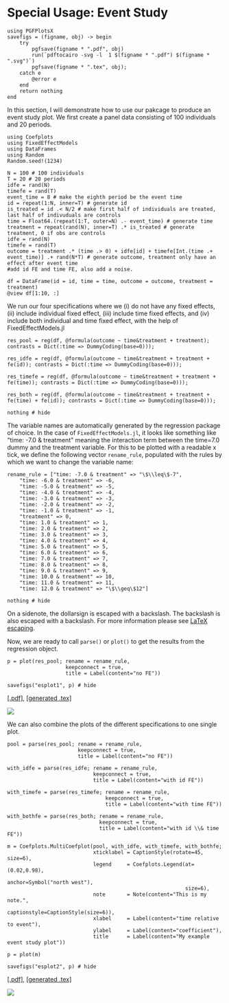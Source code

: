 # Special Usage: Event Study

```@setup pgf
using PGFPlotsX
savefigs = (figname, obj) -> begin
    try
        pgfsave(figname * ".pdf", obj)
        run(`pdftocairo -svg -l  1 $(figname * ".pdf") $(figname * ".svg")`)
        pgfsave(figname * ".tex", obj);
    catch e
        @error e
    end
    return nothing
end
```

In this section, I will demonstrate how to use our pakcage to produce an event study plot. We first create a panel data consisting of 100 individuals and 20 periods.

```@example pgf
using Coefplots
using FixedEffectModels
using DataFrames
using Random
Random.seed!(1234)

N = 100 # 100 individuals
T = 20 # 20 periods
idfe = rand(N)
timefe = rand(T)
event_time = 8 # make the eighth period be the event time
id = repeat(1:N, inner=T) # generate id
is_treated = id .< N/2 # make first half of individuals are treated, last half of indivuduals are controls
time = Float64.(repeat(1:T, outer=N) .- event_time) # generate time
treatment = repeat(rand(N), inner=T) .* is_treated # generate treatment, 0 if obs are controls
idfe = rand(N)
timefe = rand(T)
outcome = treatment .* (time .> 0) + idfe[id] + timefe[Int.(time .+ event_time)] .+ rand(N*T) # generate outcome, treatment only have an effect after event time
#add id FE and time FE, also add a noise.

df = DataFrame(id = id, time = time, outcome = outcome, treatment = treatment)
@view df[1:10, :]
```

We run our four specifications where we (i) do not have any fixed effects, (ii) include individual fixed effect, (iii) include time fixed effects, and (iv) include both individual and time fixed effect, with the help of FixedEffectModels.jl

```@example pgf
res_pool = reg(df, @formula(outcome ~ time&treatment + treatment); contrasts = Dict(:time => DummyCoding(base=0))); 

res_idfe = reg(df, @formula(outcome ~ time&treatment + treatment + fe(id)); contrasts = Dict(:time => DummyCoding(base=0))); 

res_timefe = reg(df, @formula(outcome ~ time&treatment + treatment + fe(time)); contrasts = Dict(:time => DummyCoding(base=0))); 

res_both = reg(df, @formula(outcome ~ time&treatment + treatment + fe(time) + fe(id)); contrasts = Dict(:time => DummyCoding(base=0)));

nothing # hide
```

The variable names are automatically generated by the regression package of choice. In the case of `FixedEffectModels.jl`, it looks like something like "time: -7.0 & treatment" meaning the interaction term between the time=7.0 dummy and the treatment variable. For this to be plotted with a readable x tick, we define the following vector `rename_rule`, populated with the rules by which we want to change the variable name:

```@example pgf
rename_rule = ["time: -7.0 & treatment" => "\$\\leq\$-7", 
    "time: -6.0 & treatment" => -6,
    "time: -5.0 & treatment" => -5,
    "time: -4.0 & treatment" => -4,
    "time: -3.0 & treatment" => -3,
    "time: -2.0 & treatment" => -2,
    "time: -1.0 & treatment" => -1,
    "treatment" => 0,
    "time: 1.0 & treatment" => 1,
    "time: 2.0 & treatment" => 2,
    "time: 3.0 & treatment" => 3,
    "time: 4.0 & treatment" => 4,
    "time: 5.0 & treatment" => 5,
    "time: 6.0 & treatment" => 6,
    "time: 7.0 & treatment" => 7,
    "time: 8.0 & treatment" => 8,
    "time: 9.0 & treatment" => 9,
    "time: 10.0 & treatment" => 10,
    "time: 11.0 & treatment" => 11,
    "time: 12.0 & treatment" => "\$\\geq\$12"]

nothing # hide
```

On a sidenote, the dollarsign is escaped with a backslash. The backslash is also escaped with a backslash. For more information please see [LaTeX escaping](@ref).

Now, we are ready to call `parse()` or `plot()` to get the results from the regression object. 

```@example pgf
p = plot(res_pool; rename = rename_rule, 
                   keepconnect = true, 
                   title = Label(content="no FE"))

savefigs("esplot1", p) # hide
```
[\[.pdf\]](esplot1.pdf), [\[generated .tex\]](esplot1.tex)

![](esplot1.svg)

We can also combine the plots of the different specifications to one single plot.

```@example pgf
pool = parse(res_pool; rename = rename_rule, 
                       keepconnect = true, 
                       title = Label(content="no FE"))

with_idfe = parse(res_idfe; rename = rename_rule, 
                            keepconnect = true, 
                            title = Label(content="with id FE"))

with_timefe = parse(res_timefe; rename = rename_rule, 
                                keepconnect = true,
                                title = Label(content="with time FE"))

with_bothfe = parse(res_both; rename = rename_rule, 
                              keepconnect = true,
                              title = Label(content="with id \\& time FE"))

m = Coefplots.MultiCoefplot(pool, with_idfe, with_timefe, with_bothfe;
                            xticklabel = CaptionStyle(rotate=45, size=6),
                            legend     = Coefplots.Legend(at=(0.02,0.98), 
                                                          anchor=Symbol("north west"),
                                                          size=6),
                            note       = Note(content="This is my note.",
                                              captionstyle=CaptionStyle(size=6)),
                            xlabel     = Label(content="time relative to event"),
                            ylabel     = Label(content="coefficient"),
                            title      = Label(content="My example event study plot"))

p = plot(m)

savefigs("esplot2", p) # hide
```
[\[.pdf\]](esplot2.pdf), [\[generated .tex\]](esplot2.tex)

![](esplot2.svg)